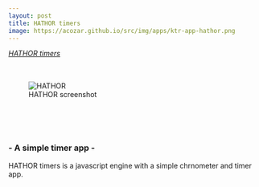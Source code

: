 ```yaml
---
layout: post
title: HATHOR timers
image: https://acozar.github.io/src/img/apps/ktr-app-hathor.png
---
```


<div class="ktr-landing-first">
	<em><a href="https://acozar.github.io/apps/hathor.html" title="Go to HATHOR weather"> HATHOR timers </a></em>
	<br><br><br>
	<figure>
		<img src="https://acozar.github.io/src/img/apps/hathor-screenshot.png" alt="HATHOR">
		<figcaption>HATHOR screenshot</figcaption>
	</figure>
	<br><br><br>
	<h3>- A simple timer app -</h3>
</div>
<div class="">
	<p>HATHOR timers is a javascript engine with a simple chrnometer and timer app.</p>
</div>